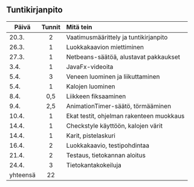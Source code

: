 ## Tuntikirjanpito

| Päivä    | Tunnit | Mitä tein  |
| -------- |:------:| :----------|
| 20.3.    | 2  | Vaatimusmäärittely ja tuntikirjanpito |
| 26.3.    | 1 | Luokkakaavion miettiminen |
| 27.3.    | 1 | Netbeans-säätöä, alustavat pakkaukset |
| 3.4.     | 1 | JavaFx-videoita | 
| 5.4.     | 3 | Veneen luominen ja liikuttaminen |
| 5.4.     | 1 | Kalojen luominen |
| 8.4.     | 0,5 | Liikkeen fiksaaminen |
| 9.4.     | 2,5 | AnimationTimer-säätö, törmääminen |
| 10.4.    | 1 | Ekat testit, ohjelman rakenteen muokkaus |
| 14.4.    | 1 | Checkstyle käyttöön, kalojen värit |
| 14.4.    | 1 | Karit, pistelaskuri |
| 16.4.    | 2 | Luokkakaavio, testipohdintaa |
| 21.4.    | 2 | Testaus, tietokannan aloitus |
| 24.4.    | 3 | Tietokantakokeiluja |
| yhteensä | 22 |  |
